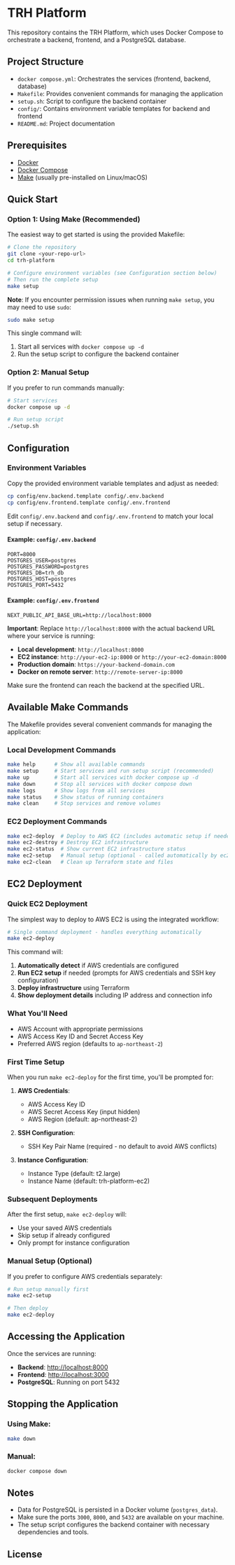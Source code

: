 # TRH Platform

This repository contains the TRH Platform, which uses Docker Compose to orchestrate a backend, frontend, and a PostgreSQL database.

## Project Structure

- `docker compose.yml`: Orchestrates the services (frontend, backend, database)
- `Makefile`: Provides convenient commands for managing the application
- `setup.sh`: Script to configure the backend container
- `config/`: Contains environment variable templates for backend and frontend
- `README.md`: Project documentation

## Prerequisites

- [Docker](https://docs.docker.com/get-docker/)
- [Docker Compose](https://docs.docker.com/compose/install/)
- [Make](https://www.gnu.org/software/make/) (usually pre-installed on Linux/macOS)

## Quick Start

### Option 1: Using Make (Recommended)

The easiest way to get started is using the provided Makefile:

```bash
# Clone the repository
git clone <your-repo-url>
cd trh-platform

# Configure environment variables (see Configuration section below)
# Then run the complete setup
make setup
```

**Note**: If you encounter permission issues when running `make setup`, you may need to use `sudo`:

```bash
sudo make setup
```

This single command will:
1. Start all services with `docker compose up -d`
2. Run the setup script to configure the backend container

### Option 2: Manual Setup

If you prefer to run commands manually:

```bash
# Start services
docker compose up -d

# Run setup script
./setup.sh
```

## Configuration

### Environment Variables

Copy the provided environment variable templates and adjust as needed:

```bash
cp config/env.backend.template config/.env.backend
cp config/env.frontend.template config/.env.frontend
```

Edit `config/.env.backend` and `config/.env.frontend` to match your local setup if necessary.

#### Example: `config/.env.backend`

```
PORT=8000
POSTGRES_USER=postgres
POSTGRES_PASSWORD=postgres
POSTGRES_DB=trh_db
POSTGRES_HOST=postgres
POSTGRES_PORT=5432
```

#### Example: `config/.env.frontend`

```
NEXT_PUBLIC_API_BASE_URL=http://localhost:8000
```

**Important**: Replace `http://localhost:8000` with the actual backend URL where your service is running:

- **Local development**: `http://localhost:8000`
- **EC2 instance**: `http://your-ec2-ip:8000` or `http://your-ec2-domain:8000`
- **Production domain**: `https://your-backend-domain.com`
- **Docker on remote server**: `http://remote-server-ip:8000`

Make sure the frontend can reach the backend at the specified URL.

## Available Make Commands

The Makefile provides several convenient commands for managing the application:

### Local Development Commands

```bash
make help      # Show all available commands
make setup     # Start services and run setup script (recommended)
make up        # Start all services with docker compose up -d
make down      # Stop all services with docker compose down
make logs      # Show logs from all services
make status    # Show status of running containers
make clean     # Stop services and remove volumes
```

### EC2 Deployment Commands

```bash
make ec2-deploy  # Deploy to AWS EC2 (includes automatic setup if needed)
make ec2-destroy # Destroy EC2 infrastructure
make ec2-status  # Show current EC2 infrastructure status
make ec2-setup   # Manual setup (optional - called automatically by ec2-deploy)
make ec2-clean   # Clean up Terraform state and files
```

## EC2 Deployment

### Quick EC2 Deployment

The simplest way to deploy to AWS EC2 is using the integrated workflow:

```bash
# Single command deployment - handles everything automatically
make ec2-deploy
```

This command will:
1. **Automatically detect** if AWS credentials are configured
2. **Run EC2 setup** if needed (prompts for AWS credentials and SSH key configuration)
3. **Deploy infrastructure** using Terraform
4. **Show deployment details** including IP address and connection info

### What You'll Need

- AWS Account with appropriate permissions
- AWS Access Key ID and Secret Access Key
- Preferred AWS region (defaults to `ap-northeast-2`)

### First Time Setup

When you run `make ec2-deploy` for the first time, you'll be prompted for:

1. **AWS Credentials**:
   - AWS Access Key ID
   - AWS Secret Access Key (input hidden)
   - AWS Region (default: ap-northeast-2)

2. **SSH Configuration**:
   - SSH Key Pair Name (required - no default to avoid AWS conflicts)

3. **Instance Configuration**:
   - Instance Type (default: t2.large)
   - Instance Name (default: trh-platform-ec2)

### Subsequent Deployments

After the first setup, `make ec2-deploy` will:
- Use your saved AWS credentials
- Skip setup if already configured
- Only prompt for instance configuration

### Manual Setup (Optional)

If you prefer to configure AWS credentials separately:

```bash
# Run setup manually first
make ec2-setup

# Then deploy
make ec2-deploy
```

## Accessing the Application

Once the services are running:

- **Backend**: [http://localhost:8000](http://localhost:8000)
- **Frontend**: [http://localhost:3000](http://localhost:3000)
- **PostgreSQL**: Running on port 5432

## Stopping the Application

### Using Make:
```bash
make down
```

### Manual:
```bash
docker compose down
```

## Notes

- Data for PostgreSQL is persisted in a Docker volume (`postgres_data`).
- Make sure the ports `3000`, `8000`, and `5432` are available on your machine.
- The setup script configures the backend container with necessary dependencies and tools.

## License


